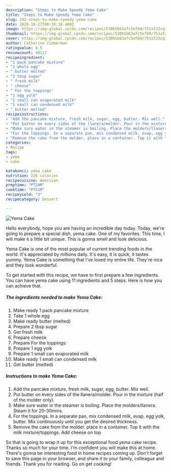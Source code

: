 ```yaml
---
description: "Steps to Make Speedy Yema Cake"
title: "Steps to Make Speedy Yema Cake"
slug: 292-steps-to-make-speedy-yema-cake
date: 2020-10-27T08:39:38.400Z
image: https://img-global.cpcdn.com/recipes/53065663afc5efb9/751x532cq70/yema-cake-recipe-main-photo.jpg
thumbnail: https://img-global.cpcdn.com/recipes/53065663afc5efb9/751x532cq70/yema-cake-recipe-main-photo.jpg
cover: https://img-global.cpcdn.com/recipes/53065663afc5efb9/751x532cq70/yema-cake-recipe-main-photo.jpg
author: Catherine Zimmerman
ratingvalue: 4.5
reviewcount: 40112
recipeingredient:
- "1 pack pancake mixture"
- "1 whole egg"
- " butter melted"
- "2 tbsp sugar"
- " fresh milk"
- " cheese"
- " For the toppings"
- "1 egg yolk"
- "1 small can evaporated milk"
- "1 small can condensed milk"
- " butter melted"
recipeinstructions:
- "Add the pancake mixture, fresh milk, sugar, egg, butter. Mix well."
- "Put butter on every sides of the llanera/molder. Pour in the mixture (half of the molder only)."
- "Make sure water in the steamer is boiling. Place the molders/llanera. Steam it for 20-30mins."
- "For the toppings. In a separate pan, mix condensed milk, evap, egg yolk, butter. Mix continuously until you get the desired thickness."
- "Remove the cake from the molder, place in a container. Top it with the milk mixture/toppings. Add cheese on top."
categories:
- Recipe
tags:
- yema
- cake

katakunci: yema cake 
nutrition: 226 calories
recipecuisine: American
preptime: "PT24M"
cooktime: "PT51M"
recipeyield: "3"
recipecategory: Dessert

---
```



![Yema Cake](https://img-global.cpcdn.com/recipes/53065663afc5efb9/751x532cq70/yema-cake-recipe-main-photo.jpg)

Hello everybody, hope you are having an incredible day today. Today, we're going to prepare a special dish, yema cake. One of my favorites. This time, I will make it a little bit unique. This is gonna smell and look delicious.



Yema Cake is one of the most popular of current trending foods in the world. It's appreciated by millions daily. It's easy, it is quick, it tastes yummy. Yema Cake is something that I've loved my entire life. They're nice and they look wonderful.


To get started with this recipe, we have to first prepare a few ingredients. You can have yema cake using 11 ingredients and 5 steps. Here is how you can achieve that.

<!--inarticleads1-->

##### The ingredients needed to make Yema Cake:

1. Make ready 1 pack pancake mixture
1. Take 1 whole egg
1. Make ready  butter (melted)
1. Prepare 2 tbsp sugar
1. Get  fresh milk
1. Prepare  cheese
1. Prepare  For the toppings:
1. Prepare 1 egg yolk
1. Prepare 1 small can evaporated milk
1. Make ready 1 small can condensed milk
1. Get  butter (melted)




<!--inarticleads2-->

##### Instructions to make Yema Cake:

1. Add the pancake mixture, fresh milk, sugar, egg, butter. Mix well.
1. Put butter on every sides of the llanera/molder. Pour in the mixture (half of the molder only).
1. Make sure water in the steamer is boiling. Place the molders/llanera. Steam it for 20-30mins.
1. For the toppings. In a separate pan, mix condensed milk, evap, egg yolk, butter. Mix continuously until you get the desired thickness.
1. Remove the cake from the molder, place in a container. Top it with the milk mixture/toppings. Add cheese on top.




So that is going to wrap it up for this exceptional food yema cake recipe. Thanks so much for your time. I'm confident you will make this at home. There's gonna be interesting food in home recipes coming up. Don't forget to save this page in your browser, and share it to your family, colleague and friends. Thank you for reading. Go on get cooking!

